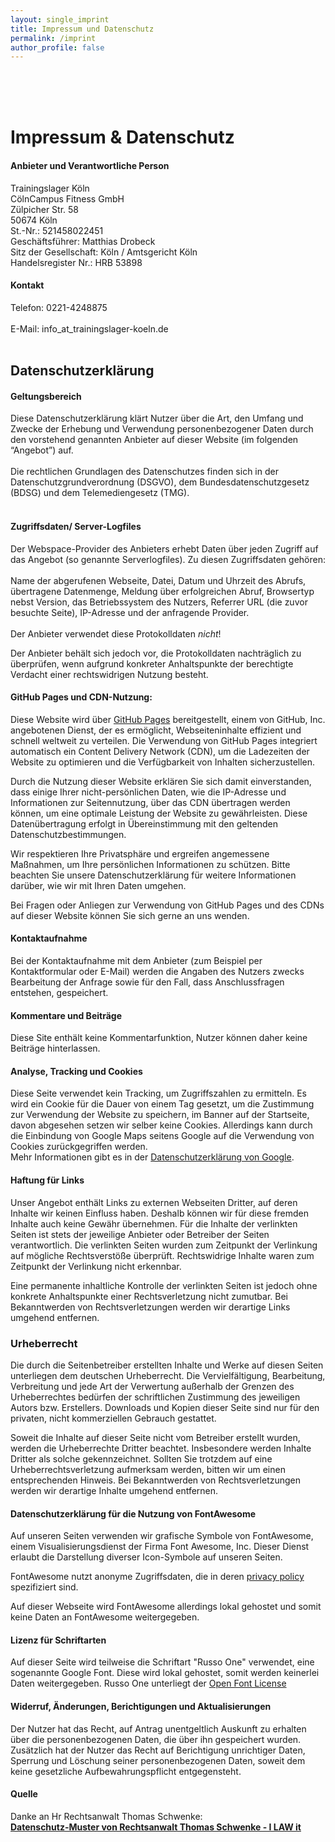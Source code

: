 ```yaml
---
layout: single_imprint
title: Impressum und Datenschutz
permalink: /imprint
author_profile: false
---
```



<br><br><br>
# Impressum & Datenschutz


#### Anbieter und Verantwortliche Person
Trainingslager Köln    
CölnCampus Fitness GmbH     
Zülpicher Str. 58  
50674 Köln     
St.-Nr.: 521458022451   
Geschäftsführer: Matthias Drobeck   
Sitz der Gesellschaft: Köln / Amtsgericht Köln   
Handelsregister Nr.: HRB 53898    


#### Kontakt
Telefon: 0221-4248875  
<br>
E-Mail: info_at_trainingslager-koeln.de  
<br>



## Datenschutzerklärung

#### Geltungsbereich
Diese Datenschutzerklärung klärt Nutzer über die Art, den Umfang und Zwecke der Erhebung und Verwendung personenbezogener Daten durch den vorstehend genannten Anbieter auf dieser Website (im folgenden “Angebot”) auf.<br />
<br />
Die rechtlichen Grundlagen des Datenschutzes finden sich in der Datenschutzgrundverordnung (DSGVO), dem Bundesdatenschutzgesetz (BDSG) und dem Telemediengesetz (TMG).<br />
<br />

#### Zugriffsdaten/ Server-Logfiles
Der Webspace-Provider des Anbieters erhebt Daten über jeden Zugriff auf das Angebot (so genannte Serverlogfiles). Zu diesen Zugriffsdaten gehören:<br />
<br />
Name der abgerufenen Webseite, Datei, Datum und Uhrzeit des Abrufs, übertragene Datenmenge, Meldung über erfolgreichen Abruf, Browsertyp nebst Version, das Betriebssystem des Nutzers, Referrer URL (die zuvor besuchte Seite), IP-Adresse und der anfragende Provider.<br/>
<br/>
Der Anbieter verwendet diese Protokolldaten *nicht*!

Der Anbieter behält sich jedoch vor, die Protokolldaten nachträglich zu überprüfen, wenn aufgrund konkreter Anhaltspunkte der berechtigte Verdacht einer rechtswidrigen Nutzung besteht.

#### GitHub Pages und CDN-Nutzung:

Diese Website wird über [GitHub Pages](https://pages.github.com/) bereitgestellt, einem von GitHub, Inc. angebotenen Dienst, der es ermöglicht, Webseiteninhalte effizient und schnell weltweit zu verteilen. Die Verwendung von GitHub Pages integriert automatisch ein Content Delivery Network (CDN), um die Ladezeiten der Website zu optimieren und die Verfügbarkeit von Inhalten sicherzustellen.

Durch die Nutzung dieser Website erklären Sie sich damit einverstanden, dass einige Ihrer nicht-persönlichen Daten, wie die IP-Adresse und Informationen zur Seitennutzung, über das CDN übertragen werden können, um eine optimale Leistung der Website zu gewährleisten. Diese Datenübertragung erfolgt in Übereinstimmung mit den geltenden Datenschutzbestimmungen.

Wir respektieren Ihre Privatsphäre und ergreifen angemessene Maßnahmen, um Ihre persönlichen Informationen zu schützen. Bitte beachten Sie unsere Datenschutzerklärung für weitere Informationen darüber, wie wir mit Ihren Daten umgehen.

Bei Fragen oder Anliegen zur Verwendung von GitHub Pages und des CDNs auf dieser Website können Sie sich gerne an uns wenden.

#### Kontaktaufnahme
Bei der Kontaktaufnahme mit dem Anbieter (zum Beispiel per Kontaktformular oder E-Mail) werden die Angaben des Nutzers zwecks Bearbeitung der Anfrage sowie für den Fall, dass Anschlussfragen entstehen, gespeichert.

#### Kommentare und Beiträge
Diese Site enthält keine Kommentarfunktion, Nutzer können daher keine Beiträge hinterlassen.

#### Analyse, Tracking und Cookies
Diese Seite verwendet kein Tracking, um Zugriffszahlen zu ermitteln.
Es wird ein Cookie für die Dauer von einem Tag gesetzt, um die Zustimmung zur Verwendung der Website zu speichern, im Banner auf der Startseite, davon abgesehen setzen wir selber keine Cookies.
Allerdings kann durch die Einbindung von Google Maps seitens Google auf die Verwendung von Cookies zurückgegriffen werden.  
Mehr Informationen gibt es in der [Datenschutzerklärung von Google](https://policies.google.com/privacy?hl=de%22).


#### Haftung für Links
Unser Angebot enthält Links zu externen Webseiten Dritter, auf deren Inhalte wir keinen Einfluss haben. Deshalb können wir für diese fremden Inhalte auch keine Gewähr übernehmen. Für die Inhalte der verlinkten Seiten ist stets der jeweilige Anbieter oder Betreiber der Seiten verantwortlich. Die verlinkten Seiten wurden zum Zeitpunkt der Verlinkung auf mögliche Rechtsverstöße überprüft. Rechtswidrige Inhalte waren zum Zeitpunkt der Verlinkung nicht erkennbar.

Eine permanente inhaltliche Kontrolle der verlinkten Seiten ist jedoch ohne konkrete Anhaltspunkte einer Rechtsverletzung nicht zumutbar. Bei Bekanntwerden von Rechtsverletzungen werden wir derartige Links umgehend entfernen.

### Urheberrecht
Die durch die Seitenbetreiber erstellten Inhalte und Werke auf diesen Seiten unterliegen dem deutschen Urheberrecht. Die Vervielfältigung, Bearbeitung, Verbreitung und jede Art der Verwertung außerhalb der Grenzen des Urheberrechtes bedürfen der schriftlichen Zustimmung des jeweiligen Autors bzw. Erstellers. Downloads und Kopien dieser Seite sind nur für den privaten, nicht kommerziellen Gebrauch gestattet.

Soweit die Inhalte auf dieser Seite nicht vom Betreiber erstellt wurden, werden die Urheberrechte Dritter beachtet. Insbesondere werden Inhalte Dritter als solche gekennzeichnet. Sollten Sie trotzdem auf eine Urheberrechtsverletzung aufmerksam werden, bitten wir um einen entsprechenden Hinweis. Bei Bekanntwerden von Rechtsverletzungen werden wir derartige Inhalte umgehend entfernen.

#### Datenschutzerklärung für die Nutzung von FontAwesome
Auf unseren Seiten verwenden wir grafische Symbole von FontAwesome,
einem Visualisierungsdienst der Firma Font Awesome, Inc. Dieser Dienst
erlaubt die Darstellung diverser Icon-Symbole auf unseren Seiten.

FontAwesome nutzt anonyme Zugriffsdaten, die in deren
[privacy policy](https://fontawesome.com/privacy) spezifiziert sind.  

Auf dieser Webseite wird FontAwesome allerdings lokal gehostet und somit keine Daten an FontAwesome weitergegeben.
<br/>

#### Lizenz für Schriftarten
Auf dieser Seite wird teilweise die Schriftart "Russo One" verwendet, eine sogenannte Google Font.
Diese wird lokal gehostet, somit werden keinerlei Daten weitergegeben. 
Russo One unterliegt der [Open Font License](https://scripts.sil.org/cms/scripts/page.php?site_id=nrsi&id=OFL)

#### Widerruf, Änderungen, Berichtigungen und Aktualisierungen
Der Nutzer hat das Recht, auf Antrag unentgeltlich Auskunft zu erhalten über die personenbezogenen Daten, die über ihn gespeichert wurden. Zusätzlich hat der Nutzer das Recht auf Berichtigung unrichtiger Daten, Sperrung und Löschung seiner personenbezogenen Daten, soweit dem keine gesetzliche Aufbewahrungspflicht entgegensteht.<br />

#### Quelle
Danke an Hr Rechtsanwalt Thomas Schwenke:<br>
<a href="http://rechtsanwalt-schwenke.de/smmr-buch/datenschutz-muster-generator-fuer-webseiten-blogs-und-social-media/"><strong>Datenschutz-Muster von Rechtsanwalt Thomas Schwenke - I LAW it</strong></a>  
